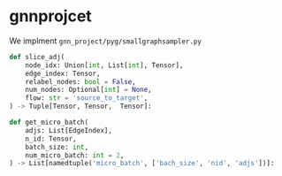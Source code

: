 # gnnprojcet
We implment `gnn_project/pyg/smallgraphsampler.py` 


```python
def slice_adj(
    node_idx: Union[int, List[int], Tensor],
    edge_index: Tensor,
    relabel_nodes: bool = False,
    num_nodes: Optional[int] = None,
    flow: str = 'source_to_target',
) -> Tuple[Tensor, Tensor,  Tensor]: 

def get_micro_batch(
    adjs: List[EdgeIndex],
    n_id: Tensor,
    batch_size: int,
    num_micro_batch: int = 2,
) -> List[namedtuple('micro_batch', ['bach_size', 'nid', 'adjs'])]:

```

